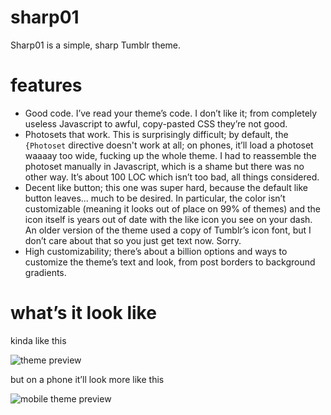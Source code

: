 # sharp01

Sharp01 is a simple, sharp Tumblr theme.

# features

* Good code. I’ve read your theme’s code. I don’t like it; from completely
  useless Javascript to awful, copy-pasted CSS they’re not good.
* Photosets that work. This is surprisingly difficult; by default, the
  `{Photoset` directive doesn't work at all; on phones, it’ll load a photoset
  waaaay too wide, fucking up the whole theme. I had to reassemble the photoset
  manually in Javascript, which is a shame but there was no other way. It’s
  about 100 LOC which isn’t too bad, all things considered.
* Decent like button; this one was super hard, because the default like button
  leaves... much to be desired. In particular, the color isn’t customizable
  (meaning it looks out of place on 99% of themes) and the icon itself is years
  out of date with the like icon you see on your dash. An older version of the
  theme used a copy of Tumblr’s icon font, but I don’t care about that so you
  just get text now. Sorry.
* High customizability; there’s about a billion options and ways to customize
  the theme’s text and look, from post borders to background gradients.

# what’s it look like

kinda like this

![theme preview](https://i.imgur.com/jBSEFWo.png)

but on a phone it’ll look more like this

![mobile theme preview](https://i.imgur.com/JhMCvPI.png)
